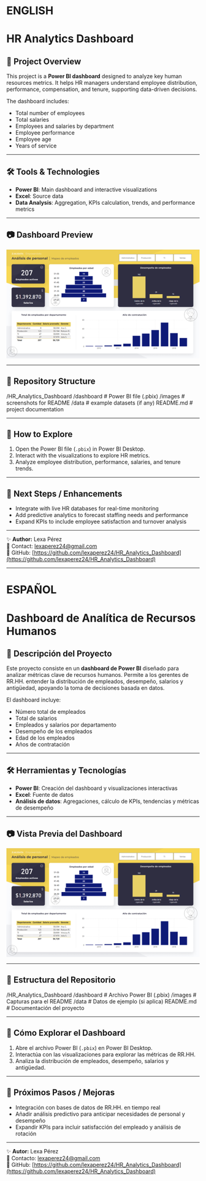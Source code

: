 # ENGLISH

# HR Analytics Dashboard

## 📌 Project Overview
This project is a **Power BI dashboard** designed to analyze key human resources metrics. It helps HR managers understand employee distribution, performance, compensation, and tenure, supporting data-driven decisions.

The dashboard includes:
- Total number of employees
- Total salaries
- Employees and salaries by department
- Employee performance
- Employee age
- Years of service

---

## 🛠️ Tools & Technologies
- **Power BI**: Main dashboard and interactive visualizations  
- **Excel**: Source data  
- **Data Analysis**: Aggregation, KPIs calculation, trends, and performance metrics  

---

## 📷 Dashboard Preview
![Dashboard Screenshot](images/dashboard_screenshot.png)

---

## 📂 Repository Structure
/HR_Analytics_Dashboard
/dashboard # Power BI file (.pbix)
/images # screenshots for README
/data # example datasets (if any)
README.md # project documentation

---

## 🚀 How to Explore
1. Open the Power BI file (`.pbix`) in Power BI Desktop.  
2. Interact with the visualizations to explore HR metrics.  
3. Analyze employee distribution, performance, salaries, and tenure trends.  

---

## 📌 Next Steps / Enhancements
- Integrate with live HR databases for real-time monitoring  
- Add predictive analytics to forecast staffing needs and performance  
- Expand KPIs to include employee satisfaction and turnover analysis  

---

✨ **Author:** Lexa Pérez  
📧 Contact: lexaperez24@gmail.com  
🔗 GitHub: [https://github.com/lexaperez24/HR_Analytics_Dashboard](https://github.com/lexaperez24/HR_Analytics_Dashboard)



---

# ESPAÑOL

# Dashboard de Analítica de Recursos Humanos

## 📌 Descripción del Proyecto
Este proyecto consiste en un **dashboard de Power BI** diseñado para analizar métricas clave de recursos humanos. Permite a los gerentes de RR.HH. entender la distribución de empleados, desempeño, salarios y antigüedad, apoyando la toma de decisiones basada en datos.

El dashboard incluye:
- Número total de empleados
- Total de salarios
- Empleados y salarios por departamento
- Desempeño de los empleados
- Edad de los empleados
- Años de contratación

---

## 🛠️ Herramientas y Tecnologías
- **Power BI**: Creación del dashboard y visualizaciones interactivas  
- **Excel**: Fuente de datos  
- **Análisis de datos**: Agregaciones, cálculo de KPIs, tendencias y métricas de desempeño  

---

## 📷 Vista Previa del Dashboard
![Dashboard Screenshot](images/dashboard_screenshot.png)

---

## 📂 Estructura del Repositorio
/HR_Analytics_Dashboard
/dashboard # Archivo Power BI (.pbix)
/images # Capturas para el README
/data # Datos de ejemplo (si aplica)
README.md # Documentación del proyecto

---

## 🚀 Cómo Explorar el Dashboard
1. Abre el archivo Power BI (`.pbix`) en Power BI Desktop.  
2. Interactúa con las visualizaciones para explorar las métricas de RR.HH.  
3. Analiza la distribución de empleados, desempeño, salarios y antigüedad.  

---

## 📌 Próximos Pasos / Mejoras
- Integración con bases de datos de RR.HH. en tiempo real  
- Añadir análisis predictivo para anticipar necesidades de personal y desempeño  
- Expandir KPIs para incluir satisfacción del empleado y análisis de rotación  

---

✨ **Autor:** Lexa Pérez  
📧 Contacto: lexaperez24@gmail.com  
🔗 GitHub: [https://github.com/lexaperez24/HR_Analytics_Dashboard](https://github.com/lexaperez24/HR_Analytics_Dashboard)

